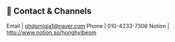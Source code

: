 ## 👋 Contact & Channels

Email | ghdgmlqja1@naver.com
Phone | 010-4233-7306
Notion | http://www.notion.so/honghyibeom
